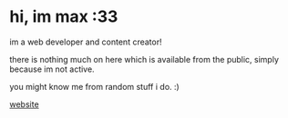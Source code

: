 # hi, im max :33 

im a web developer and content creator!

there is nothing much on here which is available from the public, simply because im not active.

you might know me from random stuff i do. :)

[website](https://pixlu.neocities.org)
